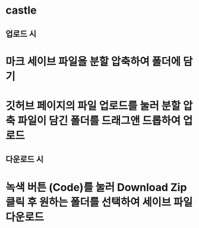 # castle


## 업로드 시
# 마크 세이브 파일을 분할 압축하여 폴더에 담기
# 깃허브 페이지의 파일 업로드를 눌러 분할 압축 파일이 담긴 폴더를 드래그앤 드롭하여 업로드

## 다운로드 시
# 녹색 버튼 (Code)를 눌러 Download Zip 클릭 후 원하는 폴더를 선택하여 세이브 파일 다운로드
